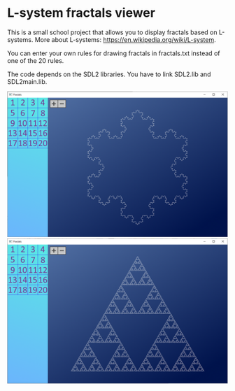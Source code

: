 # L-system fractals viewer
This is a small school project that allows you to display fractals based on L-systems.
More about L-systems: https://en.wikipedia.org/wiki/L-system.

You can enter your own rules for drawing fractals in fractals.txt instead of one of the 20 rules.

The code depends on the SDL2 libraries. You have to link SDL2.lib and SDL2main.lib.

![](https://github.com/xmmt/L-system-fractals-viewer/blob/master/fractals/screen.png)
![](https://github.com/xmmt/L-system-fractals-viewer/blob/master/fractals/screen2.png)
